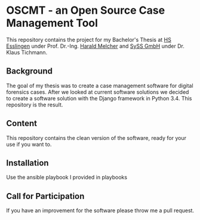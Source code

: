 # OSCMT - an Open Source Case Management Tool

This repository contains the project for my Bachelor's Thesis at [HS Esslingen](https://hs-esslingen.de) under Prof. Dr.-Ing. [Harald Melcher](https://hs-esslingen.de/~melcher) and [SySS GmbH](https://syss.de) under Dr. Klaus Tichmann.

## Background
The goal of my thesis was to create a case management software for digital forensics cases. After we looked at current software solutions we decided to create a software solution with the Django framework in Python 3.4. This repository is the result.

## Content
This repository contains the clean version of the software, ready for your use if you want to.

## Installation
Use the ansible playbook I provided in playbooks

## Call for Participation
If you have an improvement for the software please throw me a pull request.
